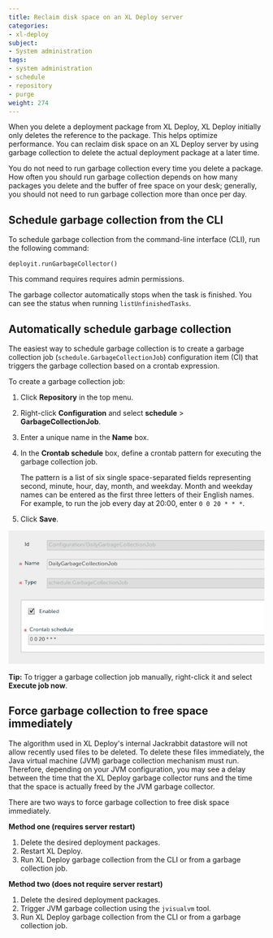 ```yaml
---
title: Reclaim disk space on an XL Deploy server
categories:
- xl-deploy
subject:
- System administration
tags:
- system administration
- schedule
- repository
- purge
weight: 274
---
```


When you delete a deployment package from XL Deploy, XL Deploy initially only deletes the reference to the package. This helps optimize performance. You can reclaim disk space on an XL Deploy server by using garbage collection to delete the actual deployment package at a later time.

You do not need to run garbage collection every time you delete a package. How often you should run garbage collection depends on how many packages you delete and the buffer of free space on your desk; generally, you should not need to run garbage collection more than once per day.

## Schedule garbage collection from the CLI

To schedule garbage collection from the command-line interface (CLI), run the following command:

    deployit.runGarbageCollector()

This command requires requires admin permissions.

The garbage collector automatically stops when the task is finished. You can see the status when running `listUnfinishedTasks`.

## Automatically schedule garbage collection

The easiest way to schedule garbage collection is to create a garbage collection job (`schedule.GarbageCollectionJob`) configuration item (CI) that triggers the garbage collection based on a crontab expression.

To create a garbage collection job:

1. Click **Repository** in the top menu.
2. Right-click **Configuration** and select **schedule** > **GarbageCollectionJob**.
3. Enter a unique name in the **Name** box.
4. In the **Crontab schedule** box, define a crontab pattern for executing the garbage collection job.

    The pattern is a list of six single space-separated fields representing second, minute, hour, day, month, and weekday. Month and weekday names can be entered as the first three letters of their English names. For example, to run the job every day at 20:00, enter `0 0 20 * * *`.

5. Click **Save**.

![Garbage collection job](images/system-admin-gc-job.png)

**Tip:** To trigger a garbage collection job manually, right-click it and select **Execute job now**.

## Force garbage collection to free space immediately

The algorithm used in XL Deploy's internal Jackrabbit datastore will not allow recently used files to be deleted. To delete these files immediately, the Java virtual machine (JVM) garbage collection mechanism must run. Therefore, depending on your JVM configuration, you may see a delay between the time that the XL Deploy garbage collector runs and the time that the space is actually freed by the JVM garbage collector.

There are two ways to force garbage collection to free disk space immediately.

**Method one (requires server restart)**

1. Delete the desired deployment packages.
1. Restart XL Deploy.
1. Run XL Deploy garbage collection from the CLI or from a garbage collection job.

**Method two (does not require server restart)**

1. Delete the desired deployment packages.
1. Trigger JVM garbage collection using the `jvisualvm` tool.
1. Run XL Deploy garbage collection from the CLI or from a garbage collection job.
